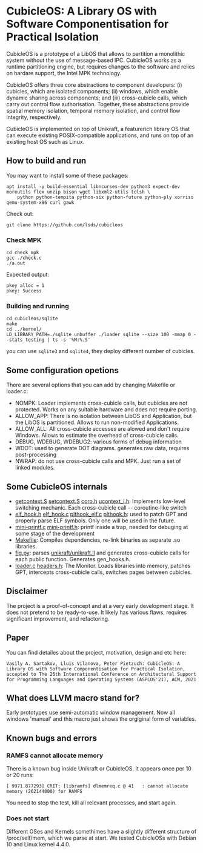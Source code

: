 #  CubicleOS: A Library OS with Software Componentisation for Practical Isolation

CubicleOS is a prototype of a LibOS that allows to partition a monolithic system without the use of message-based IPC.
CubicleOS works as a runtime partitioning engine, but requires changes to the software and relies on hardare support, the Intel MPK technology.

CubicleOS offers three core abstractions to component developers: (i) cubicles, which are isolated components; (ii) windows,
which enable dynamic sharing across components; and (iii) cross-cubicle calls, which carry out control flow authorisation.
Together, these abstractions provide spatial memory isolation, temporal memory isolation, and control flow integrity, respectively.

CubicleOS is implemented on top of Unikraft, a featurerich library OS that can execute existing POSIX-compatible applications,
and runs on top of an existing host OS such as Linux.

## How to build and run

You may want to install some of these packages:
```
apt install -y build-essential libncurses-dev python3 expect-dev  moreutils flex unzip bison wget libxml2-utils tclsh \
	python python-tempita python-six python-future python-ply xorriso qemu-system-x86 curl gawk
```
Check out:

```
git clone https://github.com/lsds/cubicleos
```
### Check MPK
```
cd check_mpk
gcc ./check.c
./a.out
```

Expected output:
```
pkey alloc = 1
pkey: Success
```

### Building and running 
```
cd cubicleos/sqlite
make
cd ../kernel/
LD_LIBRARY_PATH=./sqlite unbuffer ./loader sqlite --size 100 -mmap 0 --stats testing | ts -s '%M:%.S'
```

you can use `sqlite3` and `sqlite4`, they deploy different number of cubicles.

## Some configuration opetions

There are several options that you can add by changing Makefile or loader.c:
* NOMPK: Loader implements cross-cubicle calls, but cubicles are not protected. Works on any suitable hardware and does not require porting.
* ALLOW_APP: There is no isolation between LibOS and Application, but the LibOS is partitioned. Allows to run non-modified Applications.
* ALLOW_ALL: All cross-cubicle accesses are alowed and don't require Windows. Allows to estimate the overhead of cross-cubicle calls.
* DEBUG, WDEBUG, WDEBUG2: various forms of debug information
* WDOT: used to generate DOT diagrams. generates raw data, requires post-processing
* NWRAP: do not use cross-cubicle calls and MPK. Just run a set of linked modules.


## Some CubicleOS internals

* [getcontext.S](kernel/getcontext.S) [setcontext.S](kernel/setcontext.S) [coro.h](kernel/coro.h) [ucontext_i.h](kernel/ucontext_i.h): Implements low-level switching mechanic. Each cross-cubicle call -- coroutine-like switch
* [elf_hook.h](kernel/elf_hook.h) [elf_hook.c](kernel/elf_hook.c) [plthook_elf.c](kernel/plthook_elf.c)  [plthook.h](kernel/): used to patch GPT and properly parse ELF symbols. Only one will be used in the future.
* [mini-printf.c](kernel/mini-printf.c) [mini-printf.h](kernel/mini-printf.h): printf inside a trap, needed for debuging at some stage of the development
* [Makefile](kernel/Makefile): Compiles dependencies, re-link binaries as separate .so libraries.
* [fig.py](kernel/fig.py): parses [unikraft/unikraft.ll](unikraft/unikraft.ll) and generates cross-cubicle calls for each public function. Generates gen_hooks.h.
* [loader.c](kernel/loader.c) [headers.h](kernel/headers.h): The Monitor. Loads libraries into memory, patches GPT, intercepts cross-cubicle calls, switches pages between cubicles.
  
## Disclaimer

The project is a proof-of-concept and at a very early development stage. It does not pretend to be ready-to-use. It likely has various flaws, requires significant improvement, and refactoring.

## Paper

You can find detailes about the project, motivation, design and etc here:

```
Vasily A. Sartakov, Lluis Vilanova, Peter Pietzuch: CubicleOS: A Library OS with Software Componentisation for Practical Isolation, accepted to The 26th International Conference on Architectural Support for Programming Languages and Operating Systems (ASPLOS'21), ACM, 2021
```

## What does LLVM macro stand for?

Early prototypes use semi-automatic window management. Now all windows 'manual' and this macro just shows the orgiginal form of variables.

## Known bugs and errors

### RAMFS cannot allocate memory

There is a known bug inside Unikraft or CubicleOS. It appears once per 10 or 20 runs:
```
[ 9971.877293] CRIT: [libramfs] dlmemreq.c @ 41   : cannot allocate memory (262144000) for RAMFS 
```

You need to stop the test, kill all relevant processes, and start again.

### Does not start 

Different OSes and Kernels somethimes have a slightly different structure of /proc/self/mem, which we parse at start.
We tested CubicleOSs with Debian 10 and Linux kernel 4.4.0. 
